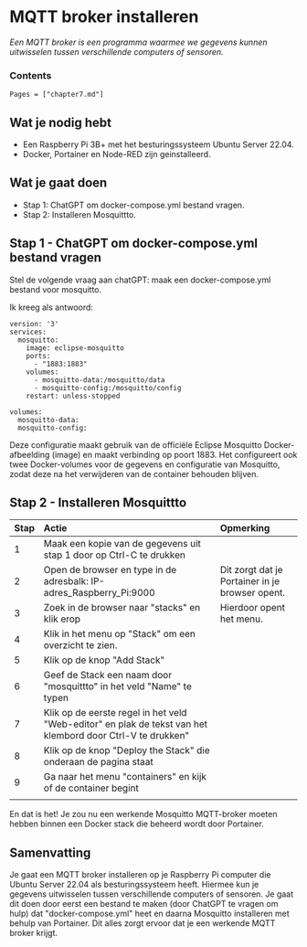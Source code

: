 # MQTT broker installeren

*Een MQTT broker is een programma waarmee we gegevens kunnen uitwisselen tussen verschillende computers of sensoren.*

### Contents

```@contents
Pages = ["chapter7.md"]
```

## Wat je nodig hebt

- Een Raspberry Pi 3B+ met het besturingssysteem Ubuntu Server 22.04.
- Docker, Portainer en Node-RED zijn geinstalleerd.

## Wat je gaat doen

- Stap 1: ChatGPT om docker-compose.yml bestand vragen.
- Stap 2: Installeren Mosquittto.

## Stap 1 - ChatGPT om docker-compose.yml bestand vragen

Stel de volgende vraag aan chatGPT: maak een docker-compose.yml bestand voor mosquitto.

Ik kreeg als antwoord:

```
version: '3'
services:
  mosquitto:
    image: eclipse-mosquitto
    ports:
      - "1883:1883"
    volumes:
      - mosquitto-data:/mosquitto/data
      - mosquitto-config:/mosquitto/config
    restart: unless-stopped

volumes:
  mosquitto-data:
  mosquitto-config:
```

Deze configuratie maakt gebruik van de officiële Eclipse Mosquitto Docker-afbeelding (image) en maakt verbinding op poort 1883. Het configureert ook twee Docker-volumes voor de gegevens en configuratie van Mosquitto, zodat deze na het verwijderen van de container behouden blijven.

## Stap 2 - Installeren Mosquittto

|Stap        | Actie      | Opmerking |
|:---------- | :---------- |:---------- |
| 1 | Maak een kopie van de gegevens uit stap 1 door op Ctrl-C te drukken |  |
| 2 | Open de browser en type in de adresbalk: IP-adres_Raspberry_Pi:9000 | Dit zorgt dat je Portainer in je browser opent. |
| 3 | Zoek in de browser naar "stacks" en klik erop | Hierdoor opent het menu. |
| 4 | Klik in het menu op "Stack" om een overzicht te zien.|  |
| 5 | Klik op de knop "Add Stack" |  |
| 6 | Geef de Stack een naam door "mosquittto" in het veld "Name" te typen |  |
| 7 | Klik op de eerste regel in het veld "Web-editor" en plak de tekst van het klembord door Ctrl-V te drukken" |  |
| 8 | Klik op de knop "Deploy the Stack" die onderaan de pagina staat |  |
| 9 | Ga naar het menu "containers" en kijk of de container begint |  |
||

En dat is het! Je zou nu een werkende Mosquitto MQTT-broker moeten hebben binnen een Docker stack die beheerd wordt door Portainer. 

## Samenvatting

Je gaat een MQTT broker installeren op je Raspberry Pi computer die Ubuntu Server 22.04 als besturingssysteem heeft. Hiermee kun je gegevens uitwisselen tussen verschillende computers of sensoren. Je gaat dit doen door eerst een bestand te maken (door ChatGPT te vragen om hulp) dat "docker-compose.yml" heet en daarna Mosquitto installeren met behulp van Portainer. Dit alles zorgt ervoor dat je een werkende MQTT broker krijgt.